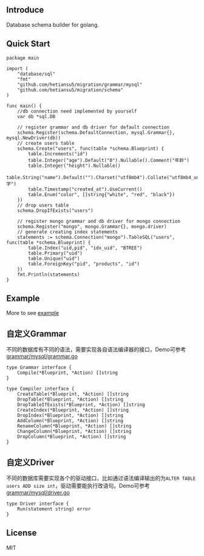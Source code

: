 ## Introduce
Database schema builder for golang.

## Quick Start

```golang
package main

import (
	"database/sql"
	"fmt"
	"github.com/hetiansu5/migration/grammar/mysql"
	"github.com/hetiansu5/migration/schema"
)

func main() {
	//db connection need implemented by yourself
	var db *sql.DB

	// register grammar and db driver for default connection
	schema.Register(schema.DefaultConnection, mysql.Grammar{}, mysql.NewDriver(db))
	// create users table
	schema.Create("users", func(table *schema.Blueprint) {
		table.Increments("id")
		table.Integer("age").Default("0").Nullable().Comment("年龄")
		table.Integer("height").Nullable()
		table.String("name").Default("").Charset("utf8mb4").Collate("utf8mb4_unicode_ci").Comment("名字")
		table.Timestamp("created_at").UseCurrent()
		table.Enum("color", []string{"white", "red", "black"})
	})
	// drop users table
	schema.DropIfExists("users")

	// register mongo grammar and db driver for mongo connection
	schema.Register("mongo", mongo.Grammar{}, mongo.driver)
	// generate creating index statements
	statements := schema.Connection("mongo").TableSQL("users", func(table *schema.Blueprint) {
		table.Index("uid,pid", "idx_uid", "BTREE")
		table.Primary("uid")
		table.Unique("uid")
		table.ForeignKey("pid", "products", "id")
	})
	fmt.Println(statements)
}

```

## Example
More to see [example](example/builder.go)

## 自定义Grammar
不同的数据库有不同的语法，需要实现各自语法编译器的接口，Demo可参考[grammar/mysql/grammar.go](grammar/mysql/grammar.go)

```golang
type Grammar interface {
	Compile(*Blueprint, *Action) []string
}

type Compiler interface {
	CreateTable(*Blueprint, *Action) []string
	DropTable(*Blueprint, *Action) []string
	DropTableIfExists(*Blueprint, *Action) []string
	CreateIndex(*Blueprint, *Action) []string
	DropIndex(*Blueprint, *Action) []string
	AddColumn(*Blueprint, *Action) []string
	RenameColumn(*Blueprint, *Action) []string
	ChangeColumn(*Blueprint, *Action) []string
	DropColumn(*Blueprint, *Action) []string
}
```

## 自定义Driver
不同的数据库需要实现各个的驱动接口，比如通过语法编译输出的为`ALTER TABLE users ADD size int`，驱动需要能执行改语句。Demo可参考[grammar/mysql/driver.go](grammar/mysql/driver.go)

```golang
type Driver interface {
	Run(statement string) error
}
```

## License
MIT